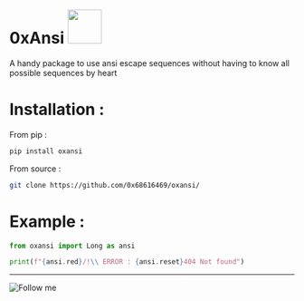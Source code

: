 # 0xAnsi  <img width="60px" src="https://media.giphy.com/media/WUlplcMpOCEmTGBtBW/giphy.gif">

A handy package to use ansi escape sequences without having to know all possible sequences by heart

# Installation :

From pip :

```bash
pip install oxansi
```

From source :

```bash
git clone https://github.com/0x68616469/oxansi/
```

# Example :

```python
from oxansi import Long as ansi

print(f"{ansi.red}/!\\ ERROR : {ansi.reset}404 Not found")
```

<hr>

![Follow me](https://img.shields.io/badge/-Follow%20Me-222222?logo=twitter&logoColor=black&color=272838&labelColor=C09891&style=for-the-badge&logoWidth=30&link=https://twitter.com/0x68616469)
